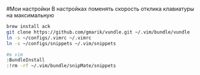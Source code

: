 #Мои настройки
В настройках поменять скорость отклика клавиатуры на максимальную
```bash
brew install ack
git clone https://github.com/gmarik/vundle.git ~/.vim/bundle/vundle
ln -s ~/configs/.vimrc ~/.vimrc
ln -s ~/configs/snippets ~/.vim/snippets

#в vim
:BundleInstall
:!rm -rf ~/.vim/bundle/snipMate/snippets
```
